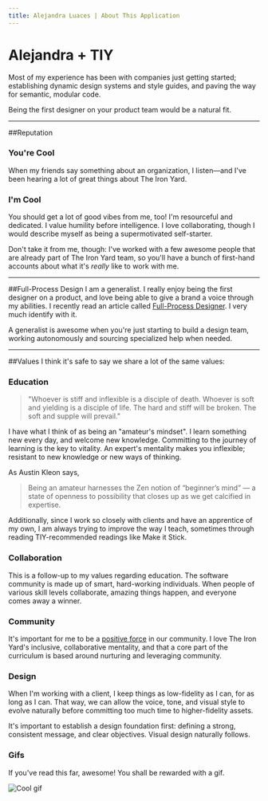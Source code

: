 ```yaml
---
title: Alejandra Luaces | About This Application
---
```

# Alejandra + TIY

Most of my experience has been with companies just getting started; establishing dynamic design systems and style guides, and paving the way for semantic, modular code.

Being the first designer on your product team would be a natural fit.

---

##Reputation

### You're Cool
When my friends say something about an organization, I listen&#8212;and I've been hearing a lot of great things about The Iron Yard.

### I'm Cool
You should get a lot of good vibes from me, too! I'm resourceful and dedicated. I value humility before intelligence. I love collaborating, though I would describe myself as being a supermotivated self-starter.

Don't take it from me, though: I've worked with a few awesome people that are already part of The Iron Yard team, so you'll have a bunch of first-hand accounts about what it's *really* like to work with me.

---

##Full-Process Design
I am a generalist. I really enjoy being the first designer on a product, and love being able to give a brand a voice through my abilities. I recently read an article called [Full-Process Designer](http://fullprocessdesigner.com/). I very much identify with it.

A generalist is awesome when you're just starting to build a design team, working autonomously and sourcing specialized help when needed.

---

##Values
I think it's safe to say we share a lot of the same values:

### Education
> "Whoever is stiff and inflexible is a disciple of death. Whoever is soft and yielding is a disciple of life. The hard and stiff will be broken. The soft and supple will prevail."

I have what I think of as being an "amateur's mindset". I learn something new every day, and welcome new knowledge. Committing to the journey of learning is the key to vitality. An expert's mentality makes you inflexible; resistant to new knowledge or new ways of thinking.

As Austin Kleon says,

> Being an amateur harnesses the Zen notion of “beginner’s mind” — a state of openness to possibility that closes up as we get calcified in expertise.

Additionally, since I work so closely with clients and have an apprentice of my own, I am always trying to improve the way I teach, sometimes through reading TIY-recommended readings like Make it Stick.

### Collaboration
This is a follow-up to my values regarding education. The software community is made up of smart, hard-working individuals. When people of various skill levels collaborate, amazing things happen, and everyone comes away a winner.

### Community
It's important for me to be a [positive force](https://medium.com/@alejandraluaces/we-don-t-need-more-negativity-bfaaaeb81073) in our community. I love The Iron Yard's inclusive, collaborative mentality, and that a core part of the curriculum is based around nurturing and leveraging community.

### Design
When I'm working with a client, I keep things as low-fidelity as I can, for as long as I can. That way, we can allow the voice, tone, and visual style to evolve naturally before committing too much time to higher-fidelity assets.

It's important to establish a design foundation first: defining a strong, consistent message, and clear objectives. Visual design naturally follows.

### Gifs

If you've read this far, awesome! You shall be rewarded with a gif.

![Cool gif](/images/catrusii.gif)

